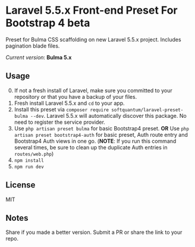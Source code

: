# Laravel 5.5.x Front-end Preset For Bootstrap 4 beta

Preset for Bulma CSS scaffolding on new Laravel 5.5.x project.
Includes pagination blade files.

*Current version*: **Bulma 5.x**

## Usage
0. If not a fresh install of Laravel, make sure you committed to your repository or that you have a backup of your files.
1. Fresh install Laravel 5.5.x and `cd` to your app.
2. Install this preset via `composer require softquantum/laravel-preset-bulma --dev`. Laravel 5.5.x will automatically discover this package. No need to register the service provider.
3. Use `php artisan preset bulma` for basic Bootstrap4 preset. **OR** Use `php artisan preset bootstrap4-auth` for basic preset, Auth route entry and Bootstrap4 Auth views in one go. (**NOTE**: If you run this command several times, be sure to clean up the duplicate Auth entries in `routes/web.php`)
4. `npm install`
5. `npm run dev`

## License
MIT

## Notes
Share if you made a better version. Submit a PR or share the link to your repo. 
